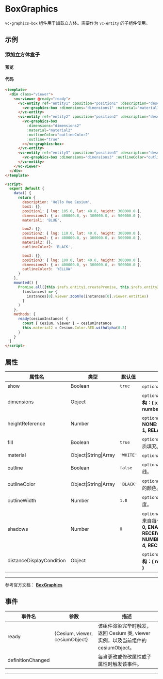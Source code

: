 # BoxGraphics

`vc-graphics-box` 组件用于加载立方体。需要作为 `vc-entity` 的子组件使用。

## 示例

### 添加立方体盒子

#### 预览

<doc-preview>
  <template>
    <div class="viewer">
      <vc-viewer @ready="ready">
        <vc-entity ref="entity1" :position="position1" :description="description" :box.sync="box1">
          <vc-graphics-box :dimensions="dimensions1" :material="material1"></vc-graphics-box>
        </vc-entity>
        <vc-entity ref="entity2" :position="position2" :description="description" :box.sync="box2">
          <vc-graphics-box
            :dimensions="dimensions2"
            :material="material2"
            :outlineColor="outlineColor2"
            :outline="true"
          ></vc-graphics-box>
        </vc-entity>
        <vc-entity ref="entity3" :position="position3" :description="description" :box.sync="box3">
          <vc-graphics-box :dimensions="dimensions3" :outlineColor="outlineColor3" :fill="false" :outline="true"></vc-graphics-box>
        </vc-entity>
      </vc-viewer>
    </div>
  </template>

  <script>
    export default {
      data() {
        return {
          description: 'Hello Vue Cesium',
          box1: {},
          position1: { lng: 105.0, lat: 40.0, height: 300000.0 },
          dimensions1: { x: 400000.0, y: 300000.0, z: 500000.0 },
          material1: 'BLUE',

          box2: {},
          position2: { lng: 110.0, lat: 40.0, height: 300000.0 },
          dimensions2: { x: 400000.0, y: 300000.0, z: 500000.0 },
          material2: {},
          outlineColor2: 'BLACK',

          box3: {},
          position3: { lng: 100.0, lat: 40.0, height: 300000.0 },
          dimensions3: { x: 400000.0, y: 300000.0, z: 500000.0 },
          outlineColor3: 'YELLOW'
        }
      },
      mounted() {
        Promise.all([this.$refs.entity1.createPromise, this.$refs.entity2.createPromise, this.$refs.entity3.createPromise]).then(
          (instances) => {
            instances[0].viewer.zoomTo(instances[0].viewer.entities)
          }
        )
      },
      methods: {
        ready(cesiumInstance) {
          const { Cesium, viewer } = cesiumInstance
          this.material2 = Cesium.Color.RED.withAlpha(0.5)
        }
      }
    }
  </script>
</doc-preview>

#### 代码

```html
<template>
  <div class="viewer">
    <vc-viewer @ready="ready">
      <vc-entity ref="entity1" :position="position1" :description="description" :box.sync="box1">
        <vc-graphics-box :dimensions="dimensions1" :material="material1"></vc-graphics-box>
      </vc-entity>
      <vc-entity ref="entity2" :position="position2" :description="description" :box.sync="box2">
        <vc-graphics-box
          :dimensions="dimensions2"
          :material="material2"
          :outlineColor="outlineColor2"
          :outline="true"
        ></vc-graphics-box>
      </vc-entity>
      <vc-entity ref="entity3" :position="position3" :description="description" :box.sync="box3">
        <vc-graphics-box :dimensions="dimensions3" :outlineColor="outlineColor3" :fill="false" :outline="true"></vc-graphics-box>
      </vc-entity>
    </vc-viewer>
  </div>
</template>

<script>
  export default {
    data() {
      return {
        description: 'Hello Vue Cesium',
        box1: {},
        position1: { lng: 105.0, lat: 40.0, height: 300000.0 },
        dimensions1: { x: 400000.0, y: 300000.0, z: 500000.0 },
        material1: 'BLUE',

        box2: {},
        position2: { lng: 110.0, lat: 40.0, height: 300000.0 },
        dimensions2: { x: 400000.0, y: 300000.0, z: 500000.0 },
        material2: {},
        outlineColor2: 'BLACK',

        box3: {},
        position3: { lng: 100.0, lat: 40.0, height: 300000.0 },
        dimensions3: { x: 400000.0, y: 300000.0, z: 500000.0 },
        outlineColor3: 'YELLOW'
      }
    },
    mounted() {
      Promise.all([this.$refs.entity1.createPromise, this.$refs.entity2.createPromise, this.$refs.entity3.createPromise]).then(
        (instances) => {
          instances[0].viewer.zoomTo(instances[0].viewer.entities)
        }
      )
    },
    methods: {
      ready(cesiumInstance) {
        const { Cesium, viewer } = cesiumInstance
        this.material2 = Cesium.Color.RED.withAlpha(0.5)
      }
    }
  }
</script>
```

## 属性

<!-- prettier-ignore -->
| 属性名 | 类型 | 默认值 | 描述 |
| ------------------------ | --------------------- | --------- | ---------------------------------------------------------------------- |
| show | Boolean | `true` | `optional` 指定 box 是否可见。 |
| dimensions | Object | | `optional` 指定 box 的长宽高。 **结构：{ x: number, y: number, z: number }** |
| heightReference | Number | | `optional` 指定 box 高度模式。 **NONE: 0, CLAMP_TO_GROUND: 1, RELATIVE_TO_GROUND: 2** |
| fill | Boolean | `true` | `optional` 指定 box 是否按提供的材质填充。 |
| material | Object\|String\|Array | `'WHITE'` | `optional` 指定 box 材质。 |
| outline | Boolean | `false` | `optional` 指定是否绘制 box 轮廓线。 |
| outlineColor | Object\|String\|Array | `'BLACK'` | `optional` 指定是否绘制 box 轮廓线的颜色。 |
| outlineWidth | Number | `1.0` | `optional` 指定绘制 box 轮廓线的宽度。 |
| shadows | Number | `0` | `optional` 指定这些是否投射或接收来自每个光源的阴影。 **DISABLED: 0, ENABLED: 1, CAST_ONLY: 2, RECEIVE_ONLY: 3, NUMBER_OF_SHADOW_MODES: 4, RECEIVE_ONLY: 3** |
| distanceDisplayCondition | Object | | `optional` 指定 box 显示条件。 **结构：{ near: number, far: number }** |

---

参考官方文档： **[BoxGraphics](https://cesium.com/docs/cesiumjs-ref-doc/BoxGraphics.html)**

## 事件

| 事件名            | 参数                           | 描述                                                                             |
| ----------------- | ------------------------------ | -------------------------------------------------------------------------------- |
| ready             | {Cesium, viewer, cesiumObject} | 该组件渲染完毕时触发，返回 Cesium 类, viewer 实例，以及当前组件的 cesiumObject。 |
| definitionChanged |                                | 每当更改或修改属性或子属性时触发该事件。                                         |

---
